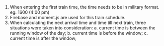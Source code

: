 1. When entering the first train time, the time needs to be in military format. eg.     1600 (4:00 pm)
2. Firebase and moment.js are used for this train schedule.
3. When calculating the next arrival time and time till next train, three              situations were taken into consideration:
    a. current time is between the running window of the day;
    b. current time is before the window;
    c. current time is after the window; 